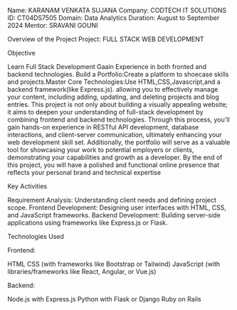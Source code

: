 Name: KARANAM VENKATA SUJANA
Company: CODTECH IT SOLUTIONS
ID: CT04DS7505
Domain: Data Analytics
Duration: August to September 2024
Mentor: SRAVANI GOUNI

Overview of the Project
Project: FULL STACK WEB DEVELOPMENT

Objective

Learn Full Stack Development Gaain Experience in both fronted and backend technologies. Build a Portfolio:Create a
platform to shoecase skills and projects.Master Core Technologies:Use HTML,CSS,Javascript,and a backend
framework(like Express.js). allowing you to effectively manage your content, including adding, updating, and deleting
projects and blog entries. This project is not only about building a visually appealing website; it aims to deepen your
understanding of full-stack development by combining frontend and backend technologies. Through this process, you'll
gain hands-on experience in RESTful API development, database interactions, and client-server communication, ultimately
enhancing your web development skill set. Additionally, the portfolio will serve as a valuable tool for showcasing your
work to potential employers or clients, demonstrating your capabilities and growth as a developer. By the end of this
project, you will have a polished and functional online presence that reflects your personal brand and technical expertise

Key Activities

Requirement Analysis: Understanding client needs and defining project scope.
Frontend Development: Designing user interfaces with HTML, CSS, and JavaScript frameworks.
Backend Development: Building server-side applications using frameworks like Express.js or Flask.

Technologies Used

Frontend:

HTML
CSS (with frameworks like Bootstrap or Tailwind)
JavaScript (with libraries/frameworks like React, Angular, or Vue.js)

Backend:

Node.js with Express.js
Python with Flask or Django
Ruby on Rails
